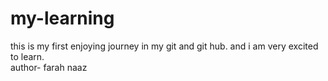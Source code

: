 # my-learning
this is my first enjoying journey in my git and git hub. and  i am very excited to learn.
<br>
author- farah naaz 
